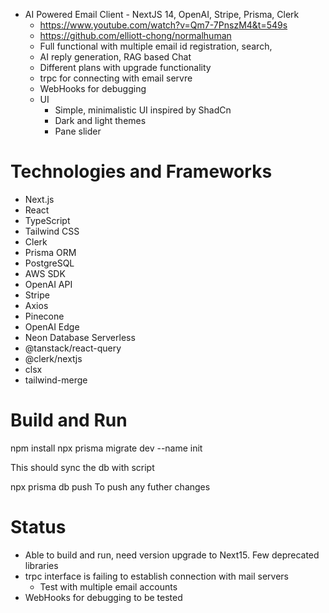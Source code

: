 - AI Powered Email Client - NextJS 14, OpenAI, Stripe, Prisma, Clerk
  - https://www.youtube.com/watch?v=Qm7-7PnszM4&t=549s
  - https://github.com/elliott-chong/normalhuman
  - Full functional with multiple email id registration, search,
  - AI reply generation, RAG based Chat
  - Different plans with upgrade functionality
  - trpc for connecting with email servre
  - WebHooks for debugging
  - UI
    - Simple, minimalistic UI inspired by ShadCn
    - Dark and light themes
    - Pane slider

# Technologies and Frameworks

- Next.js
- React
- TypeScript
- Tailwind CSS
- Clerk
- Prisma ORM
- PostgreSQL
- AWS SDK
- OpenAI API
- Stripe
- Axios
- Pinecone
- OpenAI Edge
- Neon Database Serverless
- @tanstack/react-query
- @clerk/nextjs
- clsx
- tailwind-merge

# Build and Run

npm install
npx prisma migrate dev --name init

This should sync the db with script

npx prisma db push
To push any futher changes

# Status

- Able to build and run, need version upgrade to Next15. Few deprecated libraries
- trpc interface is failing to establish connection with mail servers
  - Test with multiple email accounts
- WebHooks for debugging to be tested

